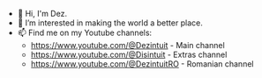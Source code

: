 - 👋 Hi, I'm Dez.
- 👀 I’m interested in making the world a better place.
- 📫 Find me on my Youtube channels:
  - https://www.youtube.com/@Dezintuit - Main channel
  - https://www.youtube.com/@Disintuit - Extras channel
  - https://www.youtube.com/@DezintuitRO - Romanian channel

<!---
dezintuit/dezintuit is a ✨ special ✨ repository because its `README.md` (this file) appears on your GitHub profile.
You can click the Preview link to take a look at your changes.
--->
